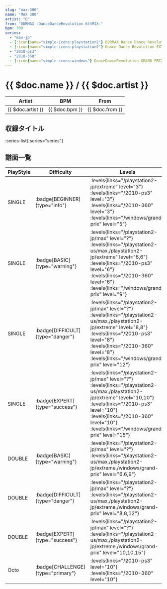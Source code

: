 ```yaml
---
slug: "max-300"
name: "MAX 300"
artist: "Ω"
from: "DDRMAX -DanceDanceRevolution 6thMIX-"
bpm: 300
series:
  - "max-jp"
  - [:icon{name="simple-icons:playstation2"} DDRMAX Dance Dance Revolution :icon{name="flag:us-4x3"}](/playstation2-us/max)
  - [:icon{name="simple-icons:playstation2"} Dance Dance Revolution EXTREME :icon{name="flag:jp-4x3"}](/playstation2-jp/extreme)
  - "2010-ps3"
  - "2010-360"
  - [:icon{name="simple-icons:windows"} DanceDanceRevolution GRAND PRIX (グランプリプレー)](/windows/grand-prix)
---
```


# {{ $doc.name }} / {{ $doc.artist }}

|Artist|BPM|From|
|------|---|----|
|{{ $doc.artist }}|{{ $doc.bpm }}|{{ $doc.from }}|

## 収録タイトル

:series-list{:series="series"}

## 譜面一覧

|PlayStyle|Difficulty|Levels|Notes|Movie|
|---------|----------|------|-----|-----|
|SINGLE| :badge[BEGINNER]{type="info"}| :levels{links="/playstation2-jp/extreme" level="3"} :levels{links="/2010-ps3" level="3"} :levels{links="/2010-360" level="3"}  :levels{links="/windows/grand-prix" level="5"}|85/0||
|SINGLE| :badge[BASIC]{type="warning"}| :levels{links="/playstation2-jp/max" level="?"} :levels{links="/playstation2-us/max,/playstation2-jp/extreme" level="6,6"} :levels{links="/2010-ps3" level="6"} :levels{links="/2010-360" level="6"}  :levels{links="/windows/grand-prix" level="9"}|264/2||
|SINGLE| :badge[DIFFICULT]{type="danger"}| :levels{links="/playstation2-jp/max" level="?"} :levels{links="/playstation2-us/max,/playstation2-jp/extreme" level="8,8"} :levels{links="/2010-ps3" level="8"} :levels{links="/2010-360" level="8"}  :levels{links="/windows/grand-prix" level="12"}|373/35||
|SINGLE| :badge[EXPERT]{type="success"}| :levels{links="/playstation2-jp/max" level="?"} :levels{links="/playstation2-us/max,/playstation2-jp/extreme" level="10,10"} :levels{links="/2010-ps3" level="10"} :levels{links="/2010-360" level="10"}  :levels{links="/windows/grand-prix" level="15"}|555/2||
|DOUBLE| :badge[BASIC]{type="warning"}| :levels{links="/playstation2-jp/max" level="?"} :levels{links="/playstation2-us/max,/playstation2-jp/extreme,/windows/grand-prix" level="6,6,9"}|263/8||
|DOUBLE| :badge[DIFFICULT]{type="danger"}| :levels{links="/playstation2-jp/max" level="?"} :levels{links="/playstation2-us/max,/playstation2-jp/extreme,/windows/grand-prix" level="8,8,12"}|347/5||
|DOUBLE| :badge[EXPERT]{type="success"}| :levels{links="/playstation2-jp/max" level="?"} :levels{links="/playstation2-us/max,/playstation2-jp/extreme,/windows/grand-prix" level="10,10,15"}|485/2||
|Octo| :badge[CHALLENGE]{type="primary"}| :levels{links="/2010-ps3" level="10"} :levels{links="/2010-360" level="10"}|||
